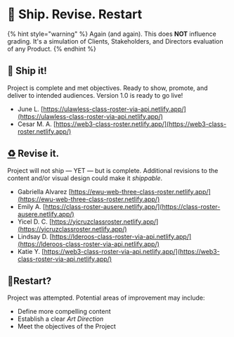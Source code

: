# 🎉 Ship. Revise. Restart

{% hint style="warning" %}
Again (and again). This does **NOT** influence grading. It's a simulation of Clients, Stakeholders, and Directors evaluation of any Product.&#x20;
{% endhint %}

## 🎉 Ship it!

Project is complete and met objectives. Ready to show, promote, and deliver to intended audiences. Version 1.0 is ready to go live!

* June L. [https://ulawless-class-roster-via-api.netlify.app/](https://ulawless-class-roster-via-api.netlify.app/)
* Cesar M. A. [https://web3-class-roster.netlify.app/](https://web3-class-roster.netlify.app/)

## [♻️](https://www.notion.so/0b46380355494e829f5aa6b07a946760) Revise it.

Project will not ship — YET — but is complete. Additional revisions to the content and/or visual design could make it _shippable_.

* Gabriella Alvarez [https://ewu-web-three-class-roster.netlify.app/](https://ewu-web-three-class-roster.netlify.app/)
* Emily A. [https://class-roster-ausere.netlify.app/](https://class-roster-ausere.netlify.app/)
* Yicel D. C. [https://yicruzclassroster.netlify.app/](https://yicruzclassroster.netlify.app/)
* Lindsay D. [https://lderoos-class-roster-via-api.netlify.app/](https://lderoos-class-roster-via-api.netlify.app/)
* Katie Y. [https://web3-class-roster-via-api.netlify.app/](https://web3-class-roster-via-api.netlify.app/)

## 🤔Restart?

Project was attempted. Potential areas of improvement may include:

* Define more compelling content
* Establish a clear _Art Direction_
* Meet the objectives of the Project

